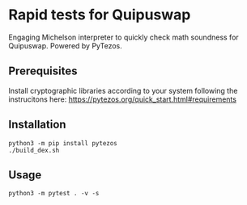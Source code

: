 # Rapid tests for Quipuswap

Engaging Michelson interpreter to quickly check math soundness for Quipuswap.
Powered by PyTezos.

## Prerequisites

Install cryptographic libraries according to your system following the instrucitons here:
https://pytezos.org/quick_start.html#requirements

## Installation

```
python3 -m pip install pytezos
./build_dex.sh
```

## Usage

```
python3 -m pytest . -v -s
```
